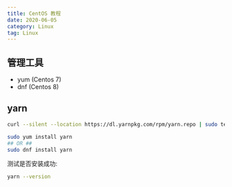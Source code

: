 ```yaml
---
title: CentOS 教程
date: 2020-06-05
category: Linux
tag: Linux
---
```


## 管理工具

- yum (Centos 7)
- dnf (Centos 8)

## yarn

```bash
curl --silent --location https://dl.yarnpkg.com/rpm/yarn.repo | sudo tee /etc/yum.repos.d/yarn.repo

sudo yum install yarn
## OR ##
sudo dnf install yarn
```

测试是否安装成功:

```bash
yarn --version
```
